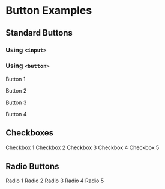 Button Examples
===============

Standard Buttons
----------------

### Using `<input>`

<span class="yui-button"> </span> <span class="yui-button"> </span> <span class="yui-button"> </span> <span class="yui-button"> </span>

### Using `<button>`

Button 1

Button 2

Button 3

Button 4

Checkboxes
----------

<span class="yui-checkbox"> Checkbox 1 </span> <span class="yui-checkbox"> Checkbox 2 </span> <span class="yui-checkbox"> Checkbox 3 </span> <span class="yui-checkbox"> Checkbox 4 </span> <span class="yui-checkbox"> Checkbox 5 </span>

Radio Buttons
-------------

<span class="yui-radio"> Radio 1 </span> <span class="yui-radio"> Radio 2 </span> <span class="yui-radio"> Radio 3 </span> <span class="yui-radio"> Radio 4 </span> <span class="yui-radio"> Radio 5 </span>
